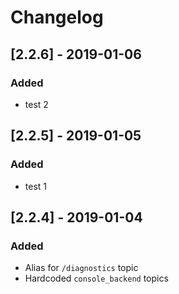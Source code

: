 # Changelog

## [2.2.6] - 2019-01-06
### Added
- test 2

## [2.2.5] - 2019-01-05
### Added
- test 1

## [2.2.4] - 2019-01-04

### Added

- Alias for `/diagnostics` topic
- Hardcoded `console_backend` topics
